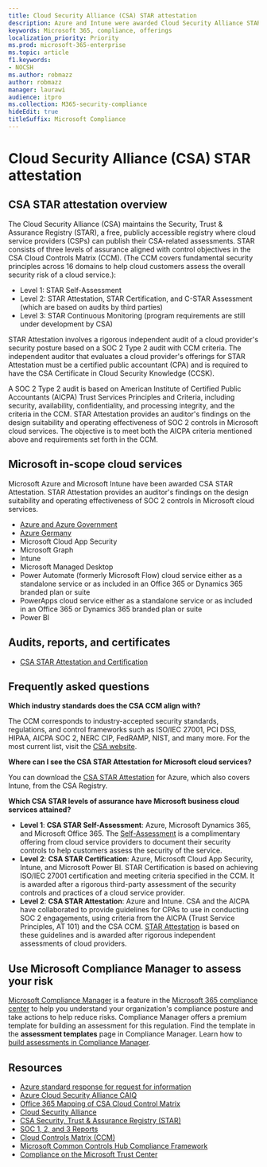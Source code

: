 ```yaml
---
title: Cloud Security Alliance (CSA) STAR attestation
description: Azure and Intune were awarded Cloud Security Alliance STAR attestation based on an independent audit.
keywords: Microsoft 365, compliance, offerings
localization_priority: Priority
ms.prod: microsoft-365-enterprise
ms.topic: article
f1.keywords:
- NOCSH
ms.author: robmazz
author: robmazz
manager: laurawi
audience: itpro
ms.collection: M365-security-compliance
hideEdit: true
titleSuffix: Microsoft Compliance
---
```


# Cloud Security Alliance (CSA) STAR attestation

## CSA STAR attestation overview

The Cloud Security Alliance (CSA) maintains the Security, Trust & Assurance Registry (STAR), a free, publicly accessible registry where cloud service providers (CSPs) can publish their CSA-related assessments. STAR consists of three levels of assurance aligned with control objectives in the CSA Cloud Controls Matrix (CCM). (The CCM covers fundamental security principles across 16 domains to help cloud customers assess the overall security risk of a cloud service.):

- Level 1: STAR Self-Assessment
- Level 2: STAR Attestation, STAR Certification, and C-STAR Assessment (which are based on audits by third parties)
- Level 3: STAR Continuous Monitoring (program requirements are still under development by CSA)

STAR Attestation involves a rigorous independent audit of a cloud provider's security posture based on a SOC 2 Type 2 audit with CCM criteria. The independent auditor that evaluates a cloud provider's offerings for STAR Attestation must be a certified public accountant (CPA) and is required to have the CSA Certificate in Cloud Security Knowledge (CCSK).  
  
A SOC 2 Type 2 audit is based on American Institute of Certified Public Accountants (AICPA) Trust Services Principles and Criteria, including security, availability, confidentiality, and processing integrity, and the criteria in the CCM. STAR Attestation provides an auditor's findings on the design suitability and operating effectiveness of SOC 2 controls in Microsoft cloud services. The objective is to meet both the AICPA criteria mentioned above and requirements set forth in the CCM.

## Microsoft in-scope cloud services

Microsoft Azure and Microsoft Intune have been awarded CSA STAR Attestation. STAR Attestation provides an auditor's findings on the design suitability and operating effectiveness of SOC 2 controls in Microsoft cloud services.

- [Azure and Azure Government](https://aka.ms/AzureCompliance)
- [Azure Germany](https://aka.ms/AzureCompliance)
- Microsoft Cloud App Security
- Microsoft Graph
- Intune
- Microsoft Managed Desktop
- Power Automate (formerly Microsoft Flow) cloud service either as a standalone service or as included in an Office 365 or Dynamics 365 branded plan or suite
- PowerApps cloud service either as a standalone service or as included in an Office 365 or Dynamics 365 branded plan or suite 
- Power BI

## Audits, reports, and certificates

- [CSA STAR Attestation and Certification](https://cloudsecurityalliance.org/star/registry/microsoft/)

## Frequently asked questions

**Which industry standards does the CSA CCM align with?**

The CCM corresponds to industry-accepted security standards, regulations, and control frameworks such as ISO/IEC 27001, PCI DSS, HIPAA, AICPA SOC 2, NERC CIP, FedRAMP, NIST, and many more. For the most current list, visit the [CSA website](https://cloudsecurityalliance.org/).

**Where can I see the CSA STAR Attestation for Microsoft cloud services?**

You can download the [CSA STAR Attestation](https://aka.ms/CSASTAR-Attestation) for Azure, which also covers Intune, from the CSA Registry.

**Which CSA STAR levels of assurance have Microsoft business cloud services attained?**

- **Level 1**: **CSA STAR Self-Assessment**: Azure, Microsoft Dynamics 365, and Microsoft Office 365. The [Self-Assessment](offering-csa-star-self-assessment.md) is a complimentary offering from cloud service providers to document their security controls to help customers assess the security of the service.
- **Level 2**: **CSA STAR Certification**: Azure, Microsoft Cloud App Security, Intune, and Microsoft Power BI. STAR Certification is based on achieving ISO/IEC 27001 certification and meeting criteria specified in the CCM. It is awarded after a rigorous third-party assessment of the security controls and practices of a cloud service provider.
- **Level 2**: **CSA STAR Attestation**: Azure and Intune. CSA and the AICPA have collaborated to provide guidelines for CPAs to use in conducting SOC 2 engagements, using criteria from the AICPA (Trust Service Principles, AT 101) and the CSA CCM. [STAR Attestation](offering-CSA-STAR-Attestation.md) is based on these guidelines and is awarded after rigorous independent assessments of cloud providers.

## Use Microsoft Compliance Manager to assess your risk

[Microsoft Compliance Manager](https://docs.microsoft.com/microsoft-365/compliance/compliance-manager) is a feature in the [Microsoft 365 compliance center](https://docs.microsoft.com/microsoft-365/compliance/microsoft-365-compliance-center) to help you understand your organization's compliance posture and take actions to help reduce risks. Compliance Manager offers a premium template for building an assessment for this regulation. Find the template in the **assessment templates** page in Compliance Manager. Learn how to [build assessments in Compliance Manager](compliance-manager-assessments.md).

## Resources

- [Azure standard response for request for information](https://aka.ms/AzureStandardRequestForInformation)
- [Azure Cloud Security Alliance CAIQ](https://aka.ms/AzureCSACAIQ)
- [Office 365 Mapping of CSA Cloud Control Matrix](https://aka.ms/Office365CSACloudControlMatrix)
- [Cloud Security Alliance](https://cloudsecurityalliance.org/)
- [CSA Security, Trust & Assurance Registry (STAR)](https://cloudsecurityalliance.org/star/)
- [SOC 1, 2, and 3 Reports](offering-soc.md)
- [Cloud Controls Matrix (CCM)](https://cloudsecurityalliance.org/group/cloud-controls-matrix/)
- [Microsoft Common Controls Hub Compliance Framework](https://www.microsoft.com/trust-center/compliance/compliance-overview)
- [Compliance on the Microsoft Trust Center](https://www.microsoft.com/trust-center/compliance/compliance-overview)
